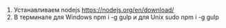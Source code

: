1. Устанавливаем nodejs https://nodejs.org/en/download/
2. В терминале для Windows npm i -g gulp и для Unix sudo npm i -g gulp
